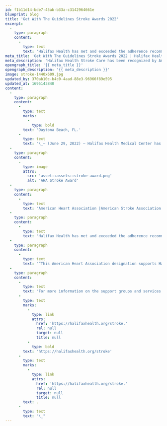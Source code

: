 ```yaml
---
id: f1b11d14-bde7-45ab-b33a-c3142964661e
blueprint: blog
title: 'Get With The Guidelines Stroke Awards 2022'
excerpt:
  -
    type: paragraph
    content:
      -
        type: text
        text: 'Halifax Health has met and exceeded the adherence recommendations for stroke care to achieve the Gold Plus designation for 24 consecutive months.'
meta_title: 'Get With The Guidelines Stroke Awards 2022 | Halifax Health'
meta_description: "Halifax Health Stroke Care has been recognized by American Heart Association/American Stroke Association's Get With the Guidelines."
opengraph_title: '{{ meta_title }}'
opengraph_description: '{{ meta_description }}'
image: stroke-1440x609.jpg
updated_by: 370ab10c-b4c0-4aad-88e3-96966f89e595
updated_at: 1695143840
content:
  -
    type: paragraph
    content:
      -
        type: text
        marks:
          -
            type: bold
        text: 'Daytona Beach, FL.'
      -
        type: text
        text: "\_– (June 29, 2022) – Halifax Health Medical Center has been recognized by American Heart Association/American Stroke Association’s Get With the Guidelines for the care provided to stroke patients. This award is presented to participating hospitals acknowledging consistent high-level performance across a broad range of stroke care quality measures set by the American Heart Association/American Stroke Association."
  -
    type: paragraph
    content:
      -
        type: image
        attrs:
          src: 'asset::assets::stroke-award.png'
          alt: 'AHA Stroke Award'
  -
    type: paragraph
    content:
      -
        type: text
        text: "American Heart Association |American Stroke Association’s Get With The Guidelines-Stroke Gold Plus Quality Achievement Award with Target: Stroke Honor Roll Elite Plus with Advanced Therapy with Target: Type 2 Diabetes Honor Roll.\_This award recognizes Halifax Health’s commitment to providing the most appropriate stroke treatment according to nationally recognized research and evidence-based practice guidelines. These quality measures are designed to help hospital teams follow the most up-to-date, evidence-based guidelines to speed recovery time and reduce death and disability for stroke patients.\_"
  -
    type: paragraph
    content:
      -
        type: text
        text: "Halifax Health has met and exceeded the adherence recommendations for stroke care to achieve the Gold Plus designation for 24 consecutive months. Halifax Health has also met and exceeded the national recommendations for door-to-device times for Thrombectomy therapy. And with a commitment to improving care for our stroke patient population, Halifax Health has also met and exceeded the achievement goals for diabetes cardiovascular initiatives.\_"
  -
    type: paragraph
    content:
      -
        type: text
        text: "“This American Heart Association designation supports Halifax Health’s dedication to improving care for those affected by stroke in our community. With stroke being the leading cause of long-term disability and death, early recognition and treatment reduce a stroke patient’s risk,” says Halifax Health Stroke Program Manager Samantha Orr, MSN, RN, SCRN. “As a Joint Commission Thrombectomy Capable Stroke Center, Halifax Health strives to improve treatment to reduce death and disability throughout our community, thus proving our team’s dedication.”\_"
  -
    type: paragraph
    content:
      -
        type: text
        text: "For more information on the support groups and services offered by Halifax Health’s Thrombectomy Capable Stroke Center, visit\_"
      -
        type: text
        marks:
          -
            type: link
            attrs:
              href: 'https://halifaxhealth.org/stroke.'
              rel: null
              target: null
              title: null
          -
            type: bold
        text: 'https://halifaxhealth.org/stroke'
      -
        type: text
        marks:
          -
            type: link
            attrs:
              href: 'https://halifaxhealth.org/stroke.'
              rel: null
              target: null
              title: null
        text: .
      -
        type: text
        text: "\_​"
---
```

